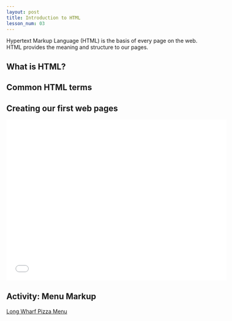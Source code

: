 ```yaml
---
layout: post
title: Introduction to HTML
lesson_num: 03
---
```


Hypertext Markup Language (HTML) is the basis of every page on the web. HTML provides the meaning and structure to our pages.

## What is HTML?

## Common HTML terms

## Creating our first web pages

<iframe src="//slid.es/ascott1/introductiontohtml/embed" width="576" height="420" scrolling="no" frameborder="0" webkitallowfullscreen mozallowfullscreen allowfullscreen></iframe>

## Activity: Menu Markup

[Long Wharf Pizza Menu](/lesson_files/long_wharf_pizza.txt)